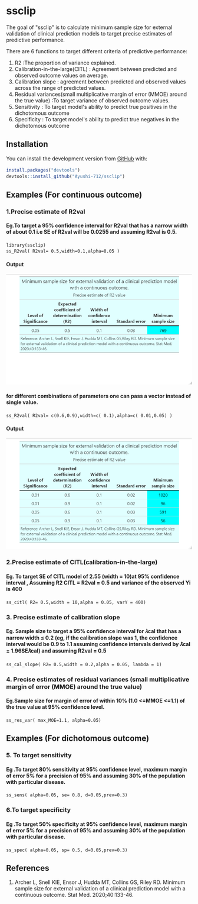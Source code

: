 
# ssclip

<!-- badges: start -->
<!-- badges: end -->

The goal of "ssclip" is to calculate minimum sample size for external validation of clinical prediction models to target precise estimates of predictive performance.

There are 6 functions to target different criteria of predictive performance:

 1. R2 :The proportion of variance explained.
 2. Calibration-in-the-large(CITL) :  Agreement between predicted and observed outcome values on average.
 3. Calibration slope : agreement between predicted and observed values across the range of predicted values.
 4. Residual variances(small multiplicative margin of error (MMOE) around the true value) :To target variance of observed outcome values.
 5. Sensitivity : To target model's ability to predict true positives in the dichotomous outcome
 6. Specificity : To target model's ability to predict true negatives in the dichotomous outcome

## Installation

You can install the development version from [GitHub](https://github.com/) with:

``` r
install.packages("devtools")
devtools::install_github("Ayushi-712/ssclip")
```
## Examples (For continuous outcome)
### 1.Precise estimate of R2val
#### Eg.To target a 95% confidence interval for R2val that has a narrow width of about 0.1 i.e SE of R2val will be 0.0255 and assuming R2val is 0.5.
```{r example }
library(ssclip)
ss_R2val( R2val= 0.5,width=0.1,alpha=0.05 )
```
#### Output
![Alt desc](https://github.com/Ayushi-712/ssclip/blob/master/Data/ss_R2val.png)

#### for different combinations of parameters one can pass a vector instead of single value.
```
ss_R2val( R2val= c(0.6,0.9),width=c( 0.1),alpha=c( 0.01,0.05) )
```
#### Output
![Alt desc](https://github.com/Ayushi-712/ssclip/blob/master/Data/ss_R2val_diff_comb.png)

### 2.Precise estimate of CITL(calibration-in-the-large)
#### Eg. To target SE of CITL model of 2.55 (width = 10)at 95% confidence interval , Assuming R2 CITL = R2val = 0.5 and variance of the observed Yi is 400
```{r example }
ss_citl( R2= 0.5,width = 10,alpha = 0.05, varY = 400)
```
### 3. Precise estimate of calibration slope
#### Eg. Sample size to target a 95% confidence interval for 𝜆cal that has a narrow width ≤ 0.2 (eg, if the calibration slope was 1, the confidence interval would be 0.9 to 1.1 assuming confidence intervals derived by 𝜆̂cal ± 1.96SE𝜆̂cal) and assuming R2val = 0.5

```
ss_cal_slope( R2= 0.5,width = 0.2,alpha = 0.05, lambda = 1)
```
### 4. Precise estimates of residual variances (small multiplicative margin of error (MMOE) around the true value)
#### Eg.Sample size for margin of error of within 10% (1.0 <=MMOE <=1.1) of the true value at 95% confidence level.
```
ss_res_var( max_MOE=1.1, alpha=0.05)
```
## Examples (For dichotomous outcome)
### 5. To target sensitivity
#### Eg .To target 80% sensitivity at 95% confidence level, maximum margin of error 5% for a precision of 95% and assuming 30% of the population with particular disease.

```
ss_sens( alpha=0.05, se= 0.8, d=0.05,prev=0.3)
```
### 6.To target specificity
#### Eg .To target 50% specificity at 95% confidence level, maximum margin of error 5% for a precision of 95% and assuming 30% of the population with particular disease.
```
ss_spec( alpha=0.05, sp= 0.5, d=0.05,prev=0.3)
```
## References
1. Archer L, Snell KIE, Ensor J, Hudda MT, Collins GS, Riley RD. Minimum sample size for external validation of a clinical prediction model with a continuous outcome. Stat Med. 2020;40:133-46.
